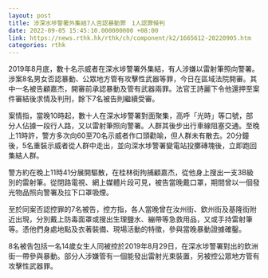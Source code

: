 ```yaml
---
layout: post
title: 涉深水埗警署外集結7人否認暴動罪　1人認罪候判
date: 2022-09-05 15:45:10.000000000 +08:00
link: https://news.rthk.hk/rthk/ch/component/k2/1665612-20220905.htm
categories: rthk
---
```


2019年8月底，數十名示威者在深水埗警署外集結，有人涉嫌以雷射筆照向警署。涉案8名男女否認暴動、公眾地方管有攻擊性武器等罪，今日在區域法院開審。其中一名被告顧嘉杰，開審前承認暴動及管有武器兩罪。法官王詩麗下令他還押至案件審結後求情及判刑，餘下7名被告則繼續受審。

案情指，當晚10時起，數十人在深水埗警署對面聚集，高呼「光時」等口號，部分人佔據一段行人路，又以雷射筆照向警署。人群其後步出行車線阻塞交通。至晚上11時許，警方多次向60至70名示威者作口頭勸喻，但人群未有散去。20分鐘後，5名重裝示威者從人群中走出，並向深水埗警署變電站投擲磚塊後，立即跑回集結人群。

警方約在晚上11時41分展開驅散，在桂林街拘捕顧嘉杰，從他身上搜出一支3B級別的雷射筆。從閉路電視、網上媒體片段可見，被告當晚戴口罩，期間曾以一個發光物品照向警署及拉下口罩吸煙。

至於同案否認控罪的7名被告，控方指，各人當晚曾在汝州街、欽州街及基隆街附近出現，分別戴上防毒面罩或搜出生理鹽水、繃帶等急救用品，又或手持雷射筆等。憑他們身處地點及衣著裝備、現場活動的特徵，參與當晚暴動證據確鑿。

8名被告包括一名14歲女生人同被控於2019年8月29日，在深水埗警署對出的欽洲街一帶參與暴動。部分人涉嫌管有一個能發出雷射光束裝置，另被控公眾地方管有攻擊性武器罪。
